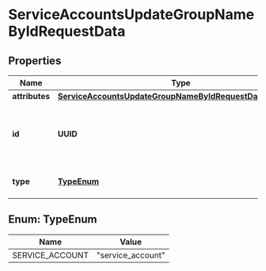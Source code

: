 

# ServiceAccountsUpdateGroupNameByIdRequestData


## Properties

| Name | Type | Description | Notes |
|------------ | ------------- | ------------- | -------------|
|**attributes** | [**ServiceAccountsUpdateGroupNameByIdRequestDataAttributes**](ServiceAccountsUpdateGroupNameByIdRequestDataAttributes.md) |  |  |
|**id** | **UUID** | The ID of the service account. Must match the id in the url path. |  |
|**type** | [**TypeEnum**](#TypeEnum) | The Resource type. |  |



## Enum: TypeEnum

| Name | Value |
|---- | -----|
| SERVICE_ACCOUNT | &quot;service_account&quot; |



